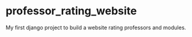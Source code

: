 # professor_rating_website
My first django project to build a website rating professors and modules.
